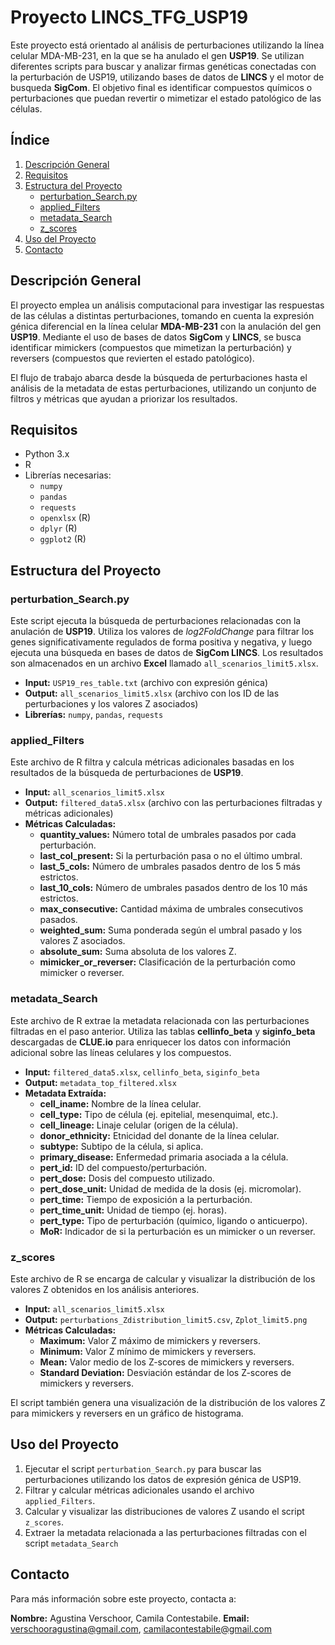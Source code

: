 # Proyecto LINCS_TFG_USP19

Este proyecto está orientado al análisis de perturbaciones utilizando la línea celular MDA-MB-231, en la que se ha anulado el gen **USP19**. Se utilizan diferentes scripts para buscar y analizar firmas genéticas conectadas con la perturbación de USP19, utilizando bases de datos de **LINCS** y el motor de busqueda **SigCom**. El objetivo final es identificar compuestos químicos o perturbaciones que puedan revertir o mimetizar el estado patológico de las células.

## Índice

1. [Descripción General](#descripción-general)
2. [Requisitos](#requisitos)
3. [Estructura del Proyecto](#estructura-del-proyecto)
   - [perturbation_Search.py](#perturbation_searchpy)
   - [applied_Filters](#applied_filters)
   - [metadata_Search](#metadata_search)
   - [z_scores](#z_scores)
4. [Uso del Proyecto](#uso-del-proyecto)
5. [Contacto](#contacto)

## Descripción General

El proyecto emplea un análisis computacional para investigar las respuestas de las células a distintas perturbaciones, tomando en cuenta la expresión génica diferencial en la línea celular **MDA-MB-231** con la anulación del gen **USP19**. Mediante el uso de bases de datos **SigCom** y **LINCS**, se busca identificar mimickers (compuestos que mimetizan la perturbación) y reversers (compuestos que revierten el estado patológico).

El flujo de trabajo abarca desde la búsqueda de perturbaciones hasta el análisis de la metadata de estas perturbaciones, utilizando un conjunto de filtros y métricas que ayudan a priorizar los resultados.

## Requisitos

- Python 3.x
- R
- Librerías necesarias:
  - `numpy`
  - `pandas`
  - `requests`
  - `openxlsx` (R)
  - `dplyr` (R)
  - `ggplot2` (R)
  
## Estructura del Proyecto

### perturbation_Search.py

Este script ejecuta la búsqueda de perturbaciones relacionadas con la anulación de **USP19**. Utiliza los valores de *log2FoldChange* para filtrar los genes significativamente regulados de forma positiva y negativa, y luego ejecuta una búsqueda en bases de datos de **SigCom LINCS**. Los resultados son almacenados en un archivo **Excel** llamado `all_scenarios_limit5.xlsx`.

- **Input:** `USP19_res_table.txt` (archivo con expresión génica)
- **Output:** `all_scenarios_limit5.xlsx` (archivo con los ID de las perturbaciones y los valores Z asociados)
- **Librerías:** `numpy`, `pandas`, `requests`
  
### applied_Filters

Este archivo de R filtra y calcula métricas adicionales basadas en los resultados de la búsqueda de perturbaciones de **USP19**.

- **Input:** `all_scenarios_limit5.xlsx`
- **Output:** `filtered_data5.xlsx` (archivo con las perturbaciones filtradas y métricas adicionales)
- **Métricas Calculadas:**
  - **quantity_values:** Número total de umbrales pasados por cada perturbación.
  - **last_col_present:** Si la perturbación pasa o no el último umbral.
  - **last_5_cols:** Número de umbrales pasados dentro de los 5 más estrictos.
  - **last_10_cols:** Número de umbrales pasados dentro de los 10 más estrictos.
  - **max_consecutive:** Cantidad máxima de umbrales consecutivos pasados.
  - **weighted_sum:** Suma ponderada según el umbral pasado y los valores Z asociados.
  - **absolute_sum:** Suma absoluta de los valores Z.
  - **mimicker_or_reverser:** Clasificación de la perturbación como mimicker o reverser.

### metadata_Search

Este archivo de R extrae la metadata relacionada con las perturbaciones filtradas en el paso anterior. Utiliza las tablas **cellinfo_beta** y **siginfo_beta** descargadas de **CLUE.io** para enriquecer los datos con información adicional sobre las líneas celulares y los compuestos.

- **Input:** `filtered_data5.xlsx`, `cellinfo_beta`, `siginfo_beta`
- **Output:** `metadata_top_filtered.xlsx`
- **Metadata Extraída:**
  - **cell_iname:** Nombre de la línea celular.
  - **cell_type:** Tipo de célula (ej. epitelial, mesenquimal, etc.).
  - **cell_lineage:** Linaje celular (origen de la célula).
  - **donor_ethnicity:** Etnicidad del donante de la línea celular.
  - **subtype:** Subtipo de la célula, si aplica.
  - **primary_disease:** Enfermedad primaria asociada a la célula.
  - **pert_id:** ID del compuesto/perturbación.
  - **pert_dose:** Dosis del compuesto utilizado.
  - **pert_dose_unit:** Unidad de medida de la dosis (ej. micromolar).
  - **pert_time:** Tiempo de exposición a la perturbación.
  - **pert_time_unit:** Unidad de tiempo (ej. horas).
  - **pert_type:** Tipo de perturbación (químico, ligando o anticuerpo).
  - **MoR:** Indicador de si la perturbación es un mimicker o un reverser.

### z_scores

Este archivo de R se encarga de calcular y visualizar la distribución de los valores Z obtenidos en los análisis anteriores.

- **Input:** `all_scenarios_limit5.xlsx`
- **Output:** `perturbations_Zdistribution_limit5.csv`, `Zplot_limit5.png`
- **Métricas Calculadas:**
  - **Maximum:** Valor Z máximo de mimickers y reversers.
  - **Minimum:** Valor Z mínimo de mimickers y reversers.
  - **Mean:** Valor medio de los Z-scores de mimickers y reversers.
  - **Standard Deviation:** Desviación estándar de los Z-scores de mimickers y reversers.

El script también genera una visualización de la distribución de los valores Z para mimickers y reversers en un gráfico de histograma.

## Uso del Proyecto

1. Ejecutar el script `perturbation_Search.py` para buscar las perturbaciones utilizando los datos de expresión génica de USP19.
2. Filtrar y calcular métricas adicionales usando el archivo `applied_Filters`.
3. Calcular y visualizar las distribuciones de valores Z usando el script `z_scores`.
4. Extraer la metadata relacionada a las perturbaciones filtradas con el script `metadata_Search`

## Contacto

Para más información sobre este proyecto, contacta a:

**Nombre:** Agustina Verschoor, Camila Contestabile. 
**Email:** verschooragustina@gmail.com, camilacontestabile@gmail.com

